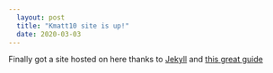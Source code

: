 ```yaml
---
  layout: post
  title: "Kmatt10 site is up!"
  date: 2020-03-03
---
```


Finally got a site hosted on here thanks to [Jekyll](http://jekyllrb.com) and [this great guide](http://jmcglone.com/guides/github-pages/)
